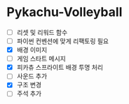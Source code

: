 # Pykachu-Volleyball

- [ ] 리셋 및 리워드 함수
- [ ] 파이썬 컨벤션에 맞게 리팩토링 필요
- [X] 배경 이미지
- [ ] 게임 스타트 메시지
- [X] 피카츄 스프라이트 배경 투명 처리
- [ ] 사운드 추가
- [X] 구조 변경
- [ ] 주석 추가 
